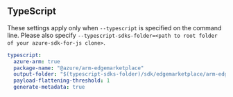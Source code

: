 ## TypeScript

These settings apply only when `--typescript` is specified on the command line.
Please also specify `--typescript-sdks-folder=<path to root folder of your azure-sdk-for-js clone>`.

```yaml $(typescript)
typescript:
  azure-arm: true
  package-name: "@azure/arm-edgemarketplace"
  output-folder: "$(typescript-sdks-folder)/sdk/edgemarketplace/arm-edgemarketplace"
  payload-flattening-threshold: 1
  generate-metadata: true
```
